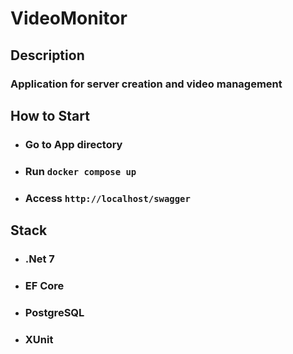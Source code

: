 # VideoMonitor

## Description

### Application for server creation and video management

## How to Start

- ### Go to App directory
- ### Run `docker compose up`
- ### Access `http://localhost/swagger`

## Stack

- ### .Net 7
- ### EF Core
- ### PostgreSQL
- ### XUnit
